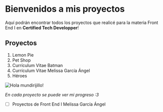 ﻿# Bienvenidos a mis proyectos

Aquí podrán encontrar todos los proyectos que realicé para la materia Front End I en **Certified Tech Developper**!


## Proyectos

 1. Lemon Pie
 2. Pet Shop
 3. Currículum Vitae Batman
 4. Currículum Vitae Melissa García Ángel
 5. Héroes


![Hola mundirijillo!](https://static.wixstatic.com/media/5fa17a_15ac4cbf640e435087b32ceeeb8a6857~mv2.gif)

*En cada proyecto se puede ver mi progreso :3*

>  

- [ ] Proyectos de Front End I Melissa García Ángel
